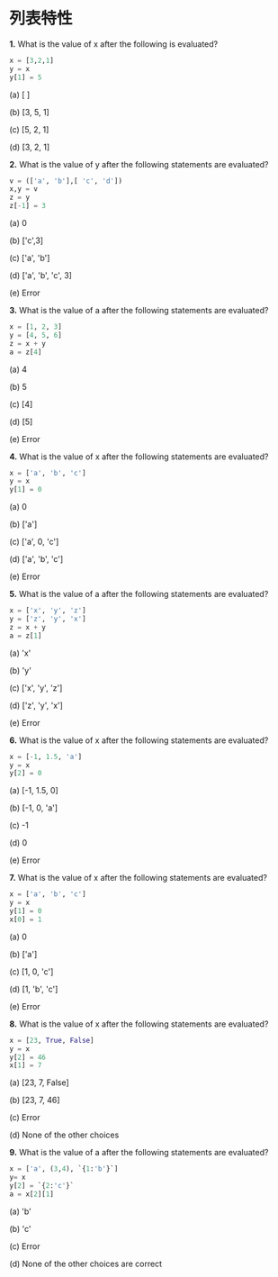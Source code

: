 # 列表特性

**1.** What is the value of x after the following is evaluated?

```python
x = [3,2,1]
y = x
y[1] = 5
```

(a) [ ]

(b) [3, 5, 1]

(c) [5, 2, 1]

(d) [3, 2, 1]

**2.** What is the value of y after the following statements are evaluated?

```python
v = (['a', 'b'],[ 'c', 'd'])
x,y = v
z = y
z[-1] = 3
```

(a) 0

(b) ['c',3]

(c) ['a', 'b']

(d) ['a', 'b', 'c', 3]

(e) Error

**3.** What is the value of a after the following statements are evaluated?

```python
x = [1, 2, 3]
y = [4, 5, 6]
z = x + y
a = z[4]
```

(a) 4

(b) 5

(c) [4]

(d) [5]

(e) Error

**4.** What is the value of x after the following statements are evaluated?

```python
x = ['a', 'b', 'c']
y = x
y[1] = 0
```

(a) 0

(b) ['a']

(c) ['a', 0, 'c']

(d) ['a', 'b', 'c']

(e) Error

**5.** What is the value of a after the following statements are evaluated?

```python
x = ['x', 'y', 'z']
y = ['z', 'y', 'x']
z = x + y
a = z[1]
```

(a) 'x'

(b) 'y'

(c) ['x', 'y', 'z']

(d) ['z', 'y', 'x']

(e) Error

**6.** What is the value of x after the following statements are evaluated?

```python
x = [-1, 1.5, 'a']
y = x
y[2] = 0
```

(a) [-1, 1.5, 0]

(b) [-1, 0, 'a']

(c) -1

(d) 0

(e) Error

**7.** What is the value of x after the following statements are evaluated?

```python
x = ['a', 'b', 'c']
y = x
y[1] = 0
x[0] = 1
```

(a) 0

(b) ['a']

(c) [1, 0, 'c']

(d) [1, 'b', 'c']

(e) Error

**8.** What is the value of x after the following statements are evaluated?

```python
x = [23, True, False]
y = x
y[2] = 46
x[1] = 7
```

(a) [23, 7, False]

(b) [23, 7, 46]

(c) Error

(d) None of the other choices

**9.** What is the value of a after the following statements are evaluated?

```python
x = ['a', (3,4), `{1:'b'}`]
y= x
y[2] = `{2:'c'}`
a = x[2][1]
```

(a) 'b'

(b) 'c'

(c) Error

(d) None of the other choices are correct
